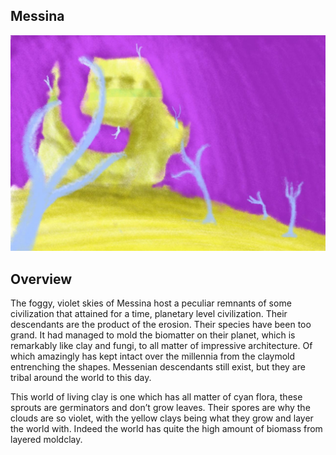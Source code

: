 ## Messina

![Purple Foam World](/Stellar_Abyss_Setting_Bible/Photo_Directory/messina.jpg "Purple Foam World")


## Overview

The foggy, violet skies of Messina host a peculiar remnants of some civilization that attained for a time, planetary level civilization.  Their descendants are the product of the erosion.  Their species have been too grand.  It had managed to mold the biomatter on their planet, which is remarkably like clay and fungi, to all matter of impressive architecture.  Of which amazingly has kept intact over the millennia from the claymold entrenching the shapes.  Messenian descendants still exist, but they are tribal around the world to this day.  

This world of living clay is one which has all matter of cyan flora, these sprouts are germinators and don’t grow leaves.  Their spores are why the clouds are so violet, with the yellow clays being what they grow and layer the world with.  Indeed the world has quite the high amount of biomass from layered moldclay.  
